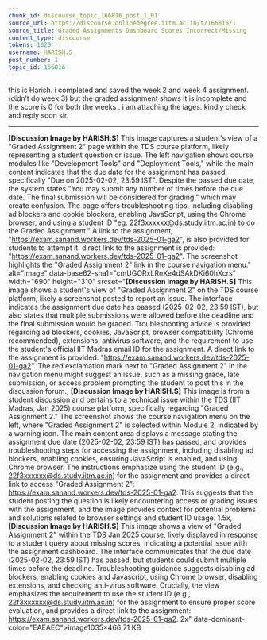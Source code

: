 ```yaml
---
chunk_id: discourse_topic_166816_post_1_01
source_url: https://discourse.onlinedegree.iitm.ac.in/t/166816/1
source_title: Graded Assignments Dashboard Scores Incorrect/Missing
content_type: discourse
tokens: 1020
username: HARISH.S
post_number: 1
topic_id: 166816
---
```


 this is Harish. i completed and saved the week 2 and week 4 assignment. (didn’t do week 3) but the graded assignment shows it is incomplete and the score is 0 for both the weeks . i am attaching the iages. kindly check and reply soon sir.

---

**[Discussion Image by HARISH.S]** This image captures a student's view of a "Graded Assignment 2" page within the TDS course platform, likely representing a student question or issue. The left navigation shows course modules like "Development Tools" and "Deployment Tools," while the main content indicates that the due date for the assignment has passed, specifically "Due on 2025-02-02, 23:59 IST". Despite the passed due date, the system states "You may submit any number of times before the due date. The final submission will be considered for grading," which may create confusion. The page offers troubleshooting tips, including disabling ad blockers and cookie blockers, enabling JavaScript, using the Chrome browser, and using a student ID "eg. 22f3xxxxxx@ds.study.iitm.ac.in) to do the Graded Assignment." A link to the assignment, "https://exam.sanand.workers.dev/tds-2025-01-ga2", is also provided for students to attempt it. direct link to the assignment is provided: "https://exam.sanand.workers.dev/tds-2025-01-ga2". The screenshot highlights the "Graded Assignment 2" link in the course navigation menu." alt="image" data-base62-sha1="cmUGORxLRnXe4dSAkDKi60hXcrs" width="690" height="310" srcset="**[Discussion Image by HARISH.S]** This image shows a student's view of "Graded Assignment 2" on the TDS course platform, likely a screenshot posted to report an issue. The interface indicates the assignment due date has passed (2025-02-02, 23:59 IST), but also states that multiple submissions were allowed before the deadline and the final submission would be graded. Troubleshooting advice is provided regarding ad blockers, cookies, JavaScript, browser compatibility (Chrome recommended), extensions, antivirus software, and the requirement to use the student's official IIT Madras email ID for the assignment. A direct link to the assignment is provided: "https://exam.sanand.workers.dev/tds-2025-01-ga2". The red exclamation mark next to "Graded Assignment 2" in the navigation menu might suggest an issue, such as a missing grade, late submission, or access problem prompting the student to post this in the discussion forum., **[Discussion Image by HARISH.S]** This image is from a student discussion and pertains to a technical issue within the TDS (IIT Madras, Jan 2025) course platform, specifically regarding "Graded Assignment 2." The screenshot shows the course navigation menu on the left, where "Graded Assignment 2" is selected within Module 2, indicated by a warning icon. The main content area displays a message stating the assignment due date (2025-02-02, 23:59 IST) has passed, and provides troubleshooting steps for accessing the assignment, including disabling ad blockers, enabling cookies, ensuring JavaScript is enabled, and using Chrome browser. The instructions emphasize using the student ID (e.g., 22f3xxxxxx@ds.study.iitm.ac.in) for the assignment and provides a direct link to access "Graded Assignment 2": https://exam.sanand.workers.dev/tds-2025-01-ga2. This suggests that the student posting the question is likely encountering access or grading issues with the assignment, and the image provides context for potential problems and solutions related to browser settings and student ID usage. 1.5x, **[Discussion Image by HARISH.S]** This image shows a view of "Graded Assignment 2" within the TDS Jan 2025 course, likely displayed in response to a student query about missing scores, indicating a potential issue with the assignment dashboard. The interface communicates that the due date (2025-02-02, 23:59 IST) has passed, but students could submit multiple times before the deadline. Troubleshooting guidance suggests disabling ad blockers, enabling cookies and Javascript, using Chrome browser, disabling extensions, and checking anti-virus software. Crucially, the view emphasizes the requirement to use the student ID (e.g., 22f3xxxxxx@ds.study.iitm.ac.in) for the assignment to ensure proper score evaluation, and provides a direct link to the assignment: https://exam.sanand.workers.dev/tds-2025-01-ga2. 2x" data-dominant-color="EAEAEC">image1035×466 71 KB
